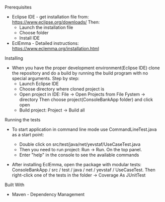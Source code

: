 Prerequisites

- Eclipse IDE - get installation file from:
	https://www.eclipse.org/downloads/
	Then:
	* Launch the installation file
	* Choose folder 
	* Install IDE
- EclEmma - Detailed instructions:
	https://www.eclemma.org/installation.html
	
	
Installing

- When you have the proper development environment(Eclipse IDE)
clone the repository and do a build by running the build program with no special arguments. 
	Step by step:
	* Launch Eclipse IDE
	* Choose directory where cloned project is
	* Open project in IDE: File -> Open Projects from File Fystem -> directory
		Then choose project(ConsoleBankApp folder) and click open
	* Build project: Project -> Build all
		
Running the tests

- To start application in command line mode use CommandLineTest.java as a start point:
	* Double click on  src/test/java/net/yevstaf/UseCaseTest.java
	* Then you need to run project: Run -> Run. On the top panel.
	* Enter "help" in the console to see the available commands

- After installing EclEmma, open the package with modular tests: ConsoleBankApp / src / test / java / net / yevstaf / UseCaseTest.
Then right-click one of the tests in the folder -> Coverage As JUnitTest

Built With 
- Maven - Dependency Management
